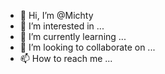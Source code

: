 - 👋 Hi, I’m @Michty
- 👀 I’m interested in ...
- 🌱 I’m currently learning ...
- 💞️ I’m looking to collaborate on ...
- 📫 How to reach me ...

<!---
Michty/Michty is a ✨ special ✨ repository because its `README.md` (this file) appears on your GitHub profile.
You can click the Preview link to take a look at your changes.
--->
